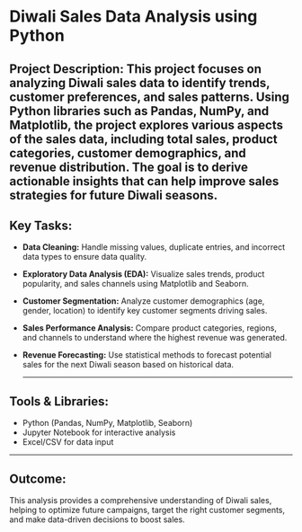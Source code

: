# Diwali Sales Data Analysis using Python
Project Description: This project focuses on analyzing Diwali sales data to identify trends, customer preferences, and sales patterns. Using Python libraries such as Pandas, NumPy, and Matplotlib, the project explores various aspects of the sales data, including total sales, product categories, customer demographics, and revenue distribution. The goal is to derive actionable insights that can help improve sales strategies for future Diwali seasons.
------------------------------

## Key Tasks:

- **Data Cleaning:** Handle missing values, duplicate entries, and incorrect data types to ensure data quality.
- **Exploratory Data Analysis (EDA):** Visualize sales trends, product popularity, and sales channels using Matplotlib and Seaborn.
- **Customer Segmentation:** Analyze customer demographics (age, gender, location) to identify key customer segments driving sales.
- **Sales Performance Analysis:** Compare product categories, regions, and channels to understand where the highest revenue was generated.
- **Revenue Forecasting:** Use statistical methods to forecast potential sales for the next Diwali season based on historical data.

  ---------------------------------------------------------
 ## Tools & Libraries:

- Python (Pandas, NumPy, Matplotlib, Seaborn)
- Jupyter Notebook for interactive analysis
- Excel/CSV for data input

------------------------------------------
## Outcome:
This analysis provides a comprehensive understanding of Diwali sales, helping to optimize future campaigns, target the right customer segments, and make data-driven decisions to boost sales.
